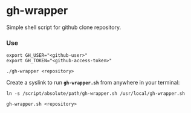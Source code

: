 # gh-wrapper
Simple shell script for github clone repository.

### Use

```shell
export GH_USER="<github-user>"
export GH_TOKEN="<github-access-token>"

./gh-wrapper <repository>
```

Create a syslink to run **`gh-wrapper.sh`** from anywhere in your terminal:
```shell
ln -s /script/absolute/path/gh-wrapper.sh /usr/local/gh-wrapper.sh

gh-wrapper.sh <repository>
```
